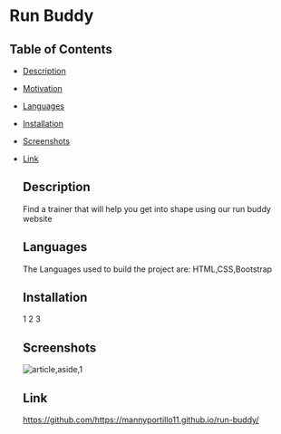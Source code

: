 
  # Run Buddy

  ## Table of Contents
* [Description](#Description)
* [Motivation](#Motivation) 
* [Languages](#Languages)
* [Installation](#Installation)
* [Screenshots](#Screenshots)
* [Link](#Link)
  
  ## Description
  Find a trainer that will help you get into shape using our run buddy website

  ## Languages
  The Languages used to build the project are:
  HTML,CSS,Bootstrap

  ## Installation
  1 2 3 

  ## Screenshots
  ![article,aside,1](https://user-images.githubusercontent.com/83254086/126855132-77ca01dc-bb98-45ec-bccc-6bc82950151b.JPG)

  ## Link
  https://github.com/https://mannyportillo11.github.io/run-buddy/
